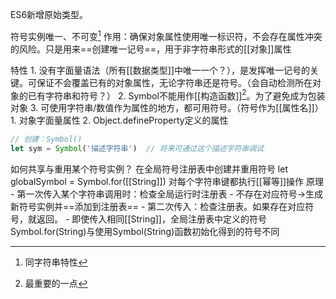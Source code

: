 ES6新增原始类型。

符号实例唯一、不可变[^1]
作用：确保对象属性使用唯一标识符，不会存在属性冲突的风险。只是用来==创建唯一记号==，用于非字符串形式的[[对象]]属性

特性
	1. 没有字面量语法（所有[[数据类型]]中唯一一个？），是发挥唯一记号的关键。可保证不会覆盖已有的对象属性，无论字符串还是符号。（会自动检测所在对象的已有字符串和符号？）
	2. Symbol不能用作[[构造函数]][^2]。为了避免成为包装对象
	3. 可使用字符串/数值作为属性的地方，都可用符号。（符号作为[[属性名]]）
		1. 对象字面量属性
		2. Object.defineProperty定义的属性

```javascript
// 创建：Symbol()
let sym = Symbol('描述字符串')  // 将来可通过这个描述字符串调试

```

如何共享与重用某个符号实例？
在全局符号注册表中创建并重用符号
let globalSymbol =  Symbol.for([[String]])
	对每个字符串键都执行[[幂等]]操作
	原理
		- 第一次传入某个字符串调用时：检查全局运行时注册表
			- 不存在对应符号→生成新符号实例并==添加到注册表==
		- 第二次传入：检查注册表。如果存在对应符号，就返回。
		- 即使传入相同[[String]]，全局注册表中定义的符号Symbol.for(String)与使用Symbol(String)函数初始化得到的符号不同


[^1]: 同字符串特性
[^2]: 最重要的一点